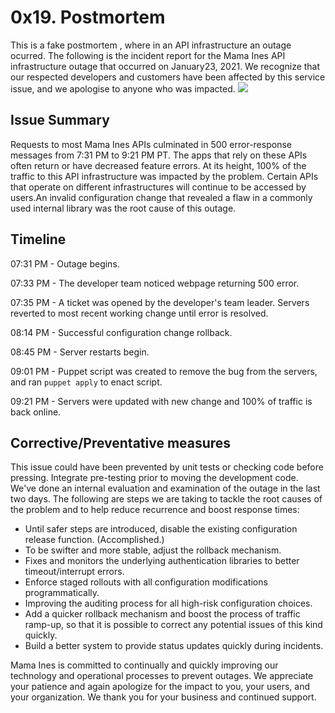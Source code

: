 # 0x19. Postmortem
This is a fake postmortem , where in an API infrastructure an outage ocurred. 
The following is the incident report for the Mama Ines API infrastructure outage that occurred on January23, 2021. We recognize that our respected developers and customers have been affected by this service issue, and we apologise to anyone who was impacted.
![](https://www.google.com/url?sa=i&url=https%3A%2F%2Fwww.mercadoslpineda.co%2Fes%2Fcroissant%2F442-croissant-mama-ines-x-330-g-20-unds.html&psig=AOvVaw126MV7QbvVYh1TNs5OjqLm&ust=1612830152385000&source=images&cd=vfe&ved=0CAIQjRxqFwoTCLjcg96C2e4CFQAAAAAdAAAAABAD)
## Issue Summary 
Requests to most Mama Ines APIs culminated in 500 error-response messages from 7:31 PM to 9:21 PM PT. The apps that rely on these APIs often return or have decreased feature errors. At its height, 100% of the traffic to this API infrastructure was impacted by the problem. Certain APIs that operate on different infrastructures will continue to be accessed by users.An invalid configuration change that revealed a flaw in a commonly used internal library was the root cause of this outage.
## Timeline
07:31 PM - Outage begins.

07:33 PM - The developer team noticed webpage returning 500 error.

07:35 PM -  A ticket was opened by the developer's team leader. Servers reverted to most recent working change until error is resolved.

08:14 PM - Successful configuration change rollback.

08:45 PM - Server restarts begin.

09:01 PM - Puppet script was created to remove the bug from the servers, and ran `puppet apply` to enact script.

09:21 PM - Servers were updated with new change and 100% of traffic is back online.

## Corrective/Preventative measures
This issue could have been prevented by unit tests or checking code before pressing. Integrate pre-testing prior to moving the development code.
We've done an internal evaluation and examination of the outage in the last two days. The following are steps we are taking to tackle the root causes of the problem and to help reduce recurrence and boost response times:
- Until safer steps are introduced, disable the existing configuration release function. (Accomplished.)
- To be swifter and more stable, adjust the rollback mechanism.
- Fixes and monitors the underlying authentication libraries to better timeout/interrupt errors.
- Enforce staged rollouts with all configuration modifications programmatically.
- Improving the auditing process for all high-risk configuration choices.
- Add a quicker rollback mechanism and boost the process of traffic ramp-up, so that it is possible to correct any potential issues of this kind quickly.
- Build a better system to provide status updates quickly during incidents.

Mama Ines is committed to continually and quickly improving our technology and operational processes to prevent outages. We appreciate your patience and again apologize for the impact to you, your users, and your organization. We thank you for your business and continued support.

